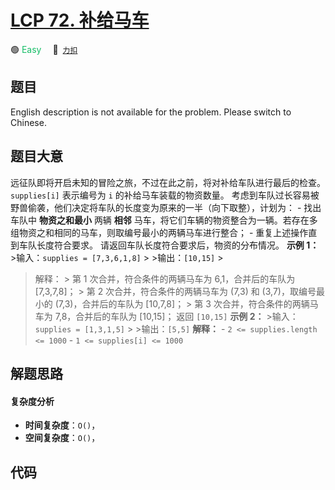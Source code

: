 # [LCP 72. 补给马车](https://2xiao.github.io/leetcode-js/lcp/LCP_72.html)

🟢 <font color=#15bd66>Easy</font>&emsp; 🔗&ensp;[`力扣`](https://leetcode.cn/problems/hqCnmP)

## 题目

English description is not available for the problem. Please switch to
Chinese.


## 题目大意

远征队即将开启未知的冒险之旅，不过在此之前，将对补给车队进行最后的检查。`supplies[i]` 表示编号为 `i` 的补给马车装载的物资数量。
考虑到车队过长容易被野兽偷袭，他们决定将车队的长度变为原来的一半（向下取整），计划为： \- 找出车队中 **物资之和最小** 两辆 **相邻**
马车，将它们车辆的物资整合为一辆。若存在多组物资之和相同的马车，则取编号最小的两辆马车进行整合； \- 重复上述操作直到车队长度符合要求。
请返回车队长度符合要求后，物资的分布情况。 **示例 1：** >输入：`supplies = [7,3,6,1,8]` > >输出：`[10,15]` >
>解释： > 第 1 次合并，符合条件的两辆马车为 6,1，合并后的车队为 [7,3,7,8]； > 第 2 次合并，符合条件的两辆马车为 (7,3) 和
(3,7)，取编号最小的 (7,3)，合并后的车队为 [10,7,8]； > 第 3 次合并，符合条件的两辆马车为 7,8，合并后的车队为 [10,15]；
>返回 `[10,15]` **示例 2：** >输入：`supplies = [1,3,1,5]` > >输出：`[5,5]` **解释：** \- `2
<= supplies.length <= 1000` \- `1 <= supplies[i] <= 1000`


## 解题思路

#### 复杂度分析

- **时间复杂度**：`O()`，
- **空间复杂度**：`O()`，

## 代码

```javascript

```